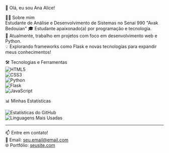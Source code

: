  🌟 Olá, eu sou Ana Alice! 

 👩‍💻 Sobre mim  
Estudante de Análise e Desenvolvimento de Sistemas no Senai 990 "Avak Bedouian"
🎓 Estudante apaixonado(a) por programação e tecnologia.  
🚀 Atualmente, trabalho em projetos com foco em desenvolvimento web e Python.  
💡 Explorando frameworks como Flask e novas tecnologias para expandir meus conhecimentos!  


 🛠️ Tecnologias e Ferramentas  
![HTML5](https://img.shields.io/badge/-HTML5-E34F26?logo=html5&logoColor=white&style=flat)  
![CSS3](https://img.shields.io/badge/-CSS3-1572B6?logo=css3&logoColor=white&style=flat)  
![Python](https://img.shields.io/badge/-Python-3776AB?logo=python&logoColor=white&style=flat)  
![Flask](https://img.shields.io/badge/-Flask-000000?logo=flask&logoColor=white&style=flat)  
![JavaScript](https://img.shields.io/badge/-JavaScript-F7DF1E?logo=javascript&logoColor=black&style=flat)  



📊 Minhas Estatísticas  

![Estatísticas do GitHub](https://github-readme-stats.vercel.app/api?username=SeuUsuario&show_icons=true&theme=radical)  
![Linguagens Mais Usadas](https://github-readme-stats.vercel.app/api/top-langs/?username=SeuUsuario&layout=compact&theme=radical)  

---

📫 Entre em contato!  
📧 Email: [seu.email@email.com](mailto:seu.email@email.com)  
🌐 Portfólio: [seusite.com](https://seusite.com)  
